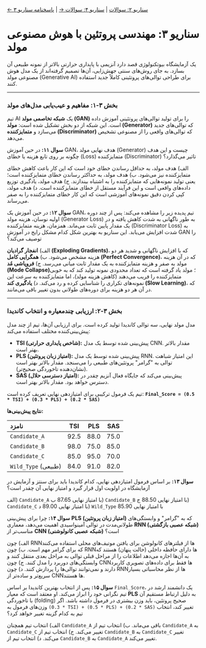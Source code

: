 [← سناریو ۲: سوالات](./scenario-02-questions.md) | [سناریو ۴: سوالات →](./scenario-04-questions.md) | [پاسخنامه سناریو ۳](./scenario-03-answers.md)

# سناریو ۳: مهندسی پروتئین با هوش مصنوعی مولد

یک آزمایشگاه بیوتکنولوژی قصد دارد آنزیمی با پایداری حرارتی بالاتر از نمونه طبیعی آن بسازد. به جای روش‌های سنتی جهش‌زایی، آن‌ها تصمیم گرفته‌اند از یک مدل هوش مصنوعی مولد (Generative AI) برای طراحی توالی‌های پروتئینی کاملاً جدید استفاده کنند.

---

### **بخش ۳-۱: مفاهیم و عیب‌یابی مدل‌های مولد**

تیم AI یک **شبکه تخاصمی مولد (GAN)** را برای تولید توالی‌های پروتئینی آموزش داده است. این شبکه از دو بخش تشکیل شده است: **مولد (Generator)** که توالی‌های جدید می‌سازد و **متمایزکننده (Discriminator)** که توالی‌های واقعی را از مصنوعی تشخیص می‌دهد.

**سوال ۱۱:**
در حین آموزش GAN، هدف نهایی مولد (Generator) چیست و این هدف چگونه بر روی تابع هزینه یا خطای (Loss) متمایزکننده (Discriminator) تاثیر می‌گذارد؟

الف) هدف مولد، به حداقل رساندن خطای خود است که این کار باعث کاهش خطای متمایزکننده نیز می‌شود.
ب) هدف مولد، به حداکثر رساندن خطای متمایزکننده است؛ یعنی تولید نمونه‌هایی که متمایزکننده را به اشتباه بیندازند.
ج) هدف مولد، یادگیری توزیع داده‌های واقعی است و این فرآیند مستقل از خطای متمایزکننده است.
د) هدف مولد، کپی کردن دقیق نمونه‌های آموزشی است که این کار خطای متمایزکننده را به صفر می‌رساند.

**سوال ۱۲:**
در حین آموزش یک GAN، تیم پدیده زیر را مشاهده می‌کند: پس از چند دوره اولیه نوسان، هزینه مولد (Generator Loss) به طور ناگهانی به شدت کاهش یافته و در یک مقدار پایین ثابت می‌ماند. همزمان، هزینه متمایزکننده (Discriminator Loss) به شدت افزایش می‌یابد. این سناریو به بهترین شکل کدام مشکل رایج در آموزش GAN را توصیف می‌کند؟

الف) **انفجار گرادیان (Exploding Gradients)**، که با افزایش ناگهانی و شدید هر دو هزینه مشخص می‌شود.
ب) **همگرایی کامل (Perfect Convergence)**، که در آن هزینه مولد به صفر و هزینه متمایزکننده به یک مقدار ثابت میانی می‌رسد.
ج) **فروپاشی مُد (Mode Collapse)**؛ مولد یاد گرفته است که تعداد محدودی نمونه تولید کند که به خوبی متمایزکننده را فریب می‌دهند (کاهش هزینه مولد)، اما متمایزکننده به سرعت این نمونه‌های تکراری را شناسایی کرده و رد می‌کند.
د) **یادگیری کند (Slow Learning)**، که در آن هر دو هزینه برای دوره‌های طولانی بدون تغییر باقی می‌مانند.

---

### **بخش ۳-۲: ارزیابی چندمعیاره و انتخاب کاندیدا**

مدل مولد نهایی، سه توالی کاندیدا تولید کرده است. برای ارزیابی آن‌ها، تیم از چند مدل پیش‌بینی‌کننده مختلف استفاده می‌کند:

- **TSI (شاخص پایداری حرارتی):** پیش‌بینی شده توسط یک مدل CNN. مقدار بالاتر بهتر است.
- **PLS (امتیاز زبان پروتئین):** پیش‌بینی شده توسط یک مدل RNN. این امتیاز شباهت توالی به "گرامر" پروتئین‌های طبیعی را می‌سنجد. مقدار بالاتر بهتر است (نشان‌دهنده تاخوردگی صحیح‌تر).
- **SAS (امتیاز دسترسی حلال):** پیش‌بینی می‌کند که جایگاه فعال آنزیم چقدر در دسترس خواهد بود. مقدار بالاتر بهتر است.

تیم یک فرمول ترکیبی برای امتیازدهی نهایی تعریف کرده است:
**`Final_Score = (0.5 * TSI) + (0.3 * PLS) + (0.2 * SAS)`**

**نتایج پیش‌بینی‌ها:**

| نامزد               | TSI  | PLS  | SAS  |
| :------------------ | :--: | :--: | :--: |
| `Candidate_A`       | 92.5 | 88.0 | 75.0 |
| `Candidate_B`       | 98.0 | 75.0 | 85.0 |
| `Candidate_C`       | 85.0 | 95.0 | 70.0 |
| `Wild_Type` (طبیعی) | 84.0 | 91.0 | 82.0 |

**سوال ۱۳:**
بر اساس فرمول امتیازدهی نهایی، کدام کاندیدا باید برای سنتز و آزمایش در آزمایشگاه در اولویت اول قرار گیرد و امتیاز نهایی آن چقدر است؟

الف) `Candidate_A` با امتیاز نهایی 87.65
ب) `Candidate_B` با امتیاز نهایی 88.50
ج) `Candidate_C` با امتیاز نهایی 89.00
د) `Wild_Type` با امتیاز نهایی 85.90

**سوال ۱۴:**
چرا برای پیش‌بینی **PLS (امتیاز زبان پروتئین)** که به "گرامر" و وابستگی‌های طولانی‌مدت در توالی آمینواسیدی اهمیت می‌دهد، معماری **RNN (شبکه عصبی بازگشتی)** مناسب‌تر از **CNN (شبکه عصبی کانولوشنی)** است؟

الف) چون RNNها از فیلترهای کانولوشن برای یافتن موتیف‌های محلی استفاده می‌کنند که برای گرامر مهم است.
ب) چون RNNها دارای حافظه داخلی (حالت پنهان) هستند که به آن‌ها اجازه می‌دهد اطلاعات را از مراحل قبلی توالی به مراحل بعدی منتقل کنند و وابستگی‌های دوربرد را مدل کنند.
ج) چون CNNها فقط برای داده‌های تصویری کاربرد دارند و نمی‌توانند توالی‌ها را پردازش کنند.
د) چون RNNها از نظر محاسباتی بسیار سریع‌تر و ساده‌تر از CNNها هستند.

**سوال ۱۵:**
پس از انتخاب بهترین کاندیدا بر اساس `Final_Score`، یک دانشمند ارشد در تیم نگرانی خود را ابراز می‌کند. او معتقد است که معیار **PLS** به دلیل ارتباط مستقیم آن با تاخوردگی (folding) صحیح پروتئین، باید وزن بیشتری در فرمول داشته باشد. اگر وزن‌های فرمول به `(0.3 * TSI) + (0.5 * PLS) + (0.2 * SAS)` تغییر کند، انتخاب تیم به کدام گزینه تغییر خواهد کرد؟

الف) انتخاب تیم همچنان `Candidate_A` باقی می‌ماند.
ب) انتخاب تیم از `Candidate_A` به `Candidate_C` تغییر می‌کند.
ج) انتخاب تیم از `Candidate_B` به `Candidate_C` تغییر می‌کند.
د) انتخاب تیم از `Candidate_B` به `Candidate_A` تغییر می‌کند.
